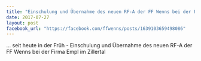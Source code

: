 ```yaml
---
title: "Einschulung und Übernahme des neuen RF-A der FF Wenns bei der Firma Empl im Zillertal"
date: 2017-07-27
layout: post
facebook_url: "https://facebook.com/ffwenns/posts/1639103659498086"
---
```


... seit heute in der Früh - Einschulung und Übernahme des neuen RF-A der FF Wenns bei der Firma Empl im Zillertal